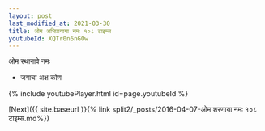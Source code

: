 ```yaml
---
layout: post
last_modified_at: 2021-03-30
title: ओम अभिप्रायाया नमः १०८ टाइम्स
youtubeId: XQTr0n6nGOw
---
```

 
 
 ओम स्थानावे नमः  
 
 -  जगाचा अक्ष कोण 
 
  
 
  
 
 
 
 
 
 


{% include youtubePlayer.html id=page.youtubeId %}
 
[Next]({{ site.baseurl }}{% link  split2/_posts/2016-04-07-ओम शरणाया नमः १०८ टाइम्स.md%})
 
